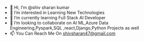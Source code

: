- 👋 Hi, I’m @shiv sharan kumar
- 👀 I’m interested in Learning New Technologies
- 🌱 I’m currently learning Full Stack AI Developer
- 💞️ I’m looking to collaborate on AI ML,Azure Data Engineering,Pyspark,SQL ,react,Django,Python Projects as well 
- 📫 You Can Reach Me On shivsharan47@gmail.com

<!---
shivsharankumar/shivsharankumar is a ✨ special ✨ repository because its `README.md` (this file) appears on your GitHub profile.
You can click the Preview link to take a look at your changes.
--->
